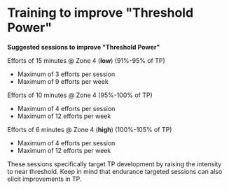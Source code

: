 # Training to improve "Threshold Power"

**Suggested sessions to improve "Threshold Power"**

Efforts of 15 minutes @ Zone 4 (**low**) (91%-95% of TP)
* Maximum of 3 efforts per session
* Maximum of 9 efforts per week

Efforts of 10 minutes @ Zone 4 (95%-100% of TP)
* Maximum of 4 efforts per session
* Maximum of 12 efforts per week

Efforts of 6 minutes @ Zone 4 (**high**) (100%-105% of TP)
* Maximum of 4 efforts per session
* Maximum of 12 efforts per week

These sessions specifically target TP development by raising the intensity to near threshold. Keep in mind that endurance targeted sessions can also elicit improvements in TP.
